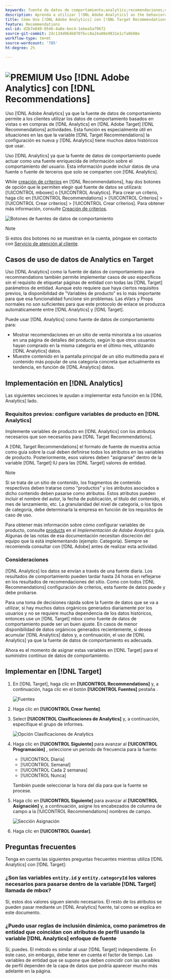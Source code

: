 ```yaml
---
keywords: fuente de datos de comportamiento;analytics;recomendaciones;criterios;variables de producto
description: Aprenda a utilizar [!DNL Adobe Analytics] as the behavioral data source to use the view-based and/or purchase-based behavioral data from [!DNL Analytics] en [!DNL Target Recommendations].
title: Cómo Uso [!DNL Adobe Analytics] con [!DNL Target Recommendations]?
feature: Recommendations
exl-id: d2b7e840-9546-4a8e-bec4-1ebea5a79672
source-git-commit: 2dc134d064b0707bcc8a24a08e9831e1cfa0b08e
workflow-type: tm+mt
source-wordcount: '785'
ht-degree: 2%

---
```


# ![PREMIUM](/help/assets/premium.png) Uso [!DNL Adobe Analytics] con [!DNL Recommendations]

Uso [!DNL Adobe Analytics] ya que la fuente de datos de comportamiento permite a los clientes utilizar los datos de comportamiento basados en vistas o en compras de [!DNL Analytics] en [!DNL Adobe Target] [!DNL Recommendations] actividades. Esta función es especialmente útil en situaciones en las que la variable [!DNL Target Recommendations] la configuración es nueva y [!DNL Analytics] tiene muchos datos históricos que usar.

Uso [!DNL Analytics] ya que la fuente de datos de comportamiento puede actuar como una fuente enriquecida de información sobre el comportamiento del usuario. Esta información puede incluir datos de una fuente o fuente de terceros que solo se comparten con [!DNL Analytics].

While [creación de criterios](/help/c-recommendations/c-algorithms/create-new-algorithm.md) en [!DNL Recommendations], hay dos botones de opción que le permiten elegir qué fuente de datos se utilizará: [!UICONTROL mboxes] o [!UICONTROL Analytics]. Para crear un criterio, haga clic en [!UICONTROL Recommendations] > [!UICONTROL Criterios] > [!UICONTROL Crear criterios] > [!UICONTROL Crear criterios]. Para obtener más información, consulte [Creación de criterios](/help/c-recommendations/c-algorithms/create-new-algorithm.md).

![Botones de fuentes de datos de comportamiento](assets/behavioral-data-source.png)

>[!NOTE]
>
>Si estos dos botones no se muestran en la cuenta, póngase en contacto con [Servicio de atención al cliente](/help/cmp-resources-and-contact-information.md#reference_ACA3391A00EF467B87930A450050077C).

## Casos de uso de datos de Analytics en Target

Uso [!DNL Analytics] como la fuente de datos de comportamiento para recommendations también permite implementar casos de uso específicos sin el requisito de etiquetar páginas de entidad con todas las [!DNL Target] parámetros de entidad. Aunque esto requiere que haya ciertos requisitos previos, la disponibilidad de &quot;Variables de producto&quot; es lo más importante para que esa funcionalidad funcione sin problemas. Las eVars y Props normales no son suficientes para que este protocolo de enlace se produzca automáticamente entre [!DNL Analytics] y [!DNL Target].

Puede usar [!DNL Analytics] como fuente de datos de comportamiento para:

* Mostrar recomendaciones en un sitio de venta minorista a los usuarios en una página de detalles del producto, según lo que otros usuarios hayan comprado en la misma categoría en el último mes, utilizando [!DNL Analytics] datos.
* Muestre contenido en la pantalla principal de un sitio multimedia para el contenido más popular de una categoría concreta que actualmente es tendencia, en función de [!DNL Analytics] datos.

## Implementación en [!DNL Analytics]

Las siguientes secciones le ayudan a implementar esta función en la [!DNL Analytics] lado.

### Requisitos previos: configure variables de producto en [!DNL Analytics]

Implemente variables de producto en [!DNL Analytics] con los atributos necesarios que son necesarios para [!DNL Target Recommendations].

A [!DNL Target Recommendations] el formato de fuente de muestra actúa como guía sobre la cual deben definirse todos los atributos en las variables de producto. Posteriormente, esos valores deben &quot;asignarse&quot; dentro de la variable [!DNL Target] IU para las [!DNL Target] valores de entidad.

>[!NOTE]
>
>Si se trata de un sitio de contenido, los fragmentos de contenido respectivos deben tratarse como &quot;productos&quot; y los atributos asociados a dicho contenido deben pasarse como atributos. Estos atributos pueden incluir el nombre del autor, la fecha de publicación, el título del contenido, el mes de lanzamiento, etc. La granularidad del nivel de categoría, o los tipos de categoría, debe determinarla la empresa en función de los requisitos de caso de uso.

Para obtener más información sobre cómo configurar variables de producto, consulte [products](https://experienceleague.adobe.com/docs/analytics/implementation/vars/page-vars/products.html) en el *Implementación de Adobe Analytics* guía. Algunas de las notas de esa documentación necesitan discreción del equipo que la está implementando (ejemplo: Categoría). Siempre se recomienda consultar con [!DNL Adobe] antes de realizar esta actividad.

### Consideraciones

[!DNL Analytics] los datos se envían a través de una fuente diaria. Los resultados de comportamiento pueden tardar hasta 24 horas en reflejarse en los resultados de recomendaciones del sitio. Como con todos [!DNL Recommendations] configuración de criterios, esta fuente de datos puede y debe probarse.

Para una toma de decisiones rápida sobre la fuente de datos que se va a utilizar, si hay muchos datos orgánicos generados diariamente por los usuarios y no se requiere mucha dependencia de los datos históricos, entonces use un [!DNL Target] mbox como fuente de datos de comportamiento puede ser un buen ajuste. En casos de menor disponibilidad de datos orgánicos generados recientemente, si desea acumular [!DNL Analytics] datos y, a continuación, el uso de [!DNL Analytics] ya que la fuente de datos de comportamiento es adecuada.

Ahora es el momento de asignar estas variables en [!DNL Target] para el suministro continuo de datos de comportamiento.

## Implementar en [!DNL Target]

1. En [!DNL Target], haga clic en **[!UICONTROL Recommendations]** y, a continuación, haga clic en el botón **[!UICONTROL Fuentes]** pestaña .

   ![Fuentes](/help/c-recommendations/c-algorithms/assets/feeds-tab.png)

1. Haga clic en **[!UICONTROL Crear fuente]**.

1. Select **[!UICONTROL Clasificaciones de Analytics]** y, a continuación, especifique el grupo de informes.

   ![Opción Clasificaciones de Analytics](/help/c-recommendations/c-algorithms/assets/analytics-classifications.png)

1. Haga clic en **[!UICONTROL Siguiente]** para avanzar al **[!UICONTROL Programación]** , seleccione un periodo de frecuencia para la fuente:

   * [!UICONTROL Diaria]
   * [!UICONTROL Semanal]
   * [!UICONTROL Cada 2 semanas]
   * [!UICONTROL Nunca]

   También puede seleccionar la hora del día para que la fuente se procese.

1. Haga clic en **[!UICONTROL Siguiente]** para avanzar al  **[!UICONTROL Asignación]** y, a continuación, asigne los encabezados de columna de campo a la [!UICONTROL Recommendations] nombres de campo.

   ![Sección Asignación](/help/c-recommendations/c-algorithms/assets/mapping.png)

1. Haga clic en **[!UICONTROL Guardar]**.

## Preguntas frecuentes

Tenga en cuenta las siguientes preguntas frecuentes mientras utiliza [!DNL Analytics] con [!DNL Target]:

### ¿Son las variables `entity.id` y `entity.categoryId` los valores necesarios para pasarse dentro de la variable [!DNL Target] llamada de mbox?

Sí, estos dos valores siguen siendo necesarios. El resto de los atributos se pueden pasar mediante un [!DNL Analytics] fuente, tal como se explica en este documento.

### ¿Puedo usar reglas de inclusión dinámica, como parámetros de entidad que coincidan con atributos de perfil usando la variable [!DNL Analytics] enfoque de fuente

Sí, puedes. El método es similar al usar [!DNL Target] independiente. En este caso, sin embargo, debe tener en cuenta el factor de tiempo. Las variables de entidad que se supone que deben coincidir con las variables de perfil dependen de la capa de datos que podría aparecer mucho más adelante en la página.
